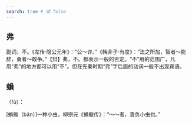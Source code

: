 ```yaml
---
search: true # 或 false
---
```


## 弗

副词，不。《左传·隐公元年》：“公～许。”《韩非子·有度》：“法之所加，智者～能辞，勇者～敢争。”【辩】弗，不。都表示一般的否定。“不”用的范围广，凡用“弗”的地方都可以用“不”。但在先秦时期“弗”字后面的动词一般不出现宾语。

## 蝜

（fù）：

[蝜蝂（bǎn）]一种小虫。柳宗元《蝜蝂传》：“～～者，善负小虫也。”
